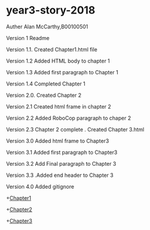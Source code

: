 # year3-story-2018
Auther Alan McCarthy,B00100501

Version 1 Readme

Version 1.1. Created Chapter1.html file

Version 1.2 Added HTML body to chapter 1

Version 1.3 Added first paragraph to Chapter 1 

Version 1.4 Completed Chapter 1

Version 2.0. Created Chapter 2

Version 2.1 Created html frame in chapter 2

Version 2.2 Added RoboCop paragraph to chaper 2

Version 2.3 Chapter 2 complete . Created Chapter 3.html

Version 3.0 Added html frame to Chapter3

Version 3.1 Added first paragraph to Chapter3

Version 3.2 Add Final paragraph to Chapter 3

Version 3.3 .Added end header to Chapter 3

Version 4.0 Added gitignore

+[Chapter1](https://github.com/B00100501ITB/year3-story-2018/blob/master/Chapter1.html)

+[Chapter2](https://github.com/B00100501ITB/year3-story-2018/blob/master/Chapter2.html)

+[Chapter3](https://github.com/B00100501ITB/year3-story-2018/blob/master/Chapter3.html)